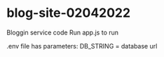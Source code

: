 # blog-site-02042022
Bloggin service code
Run app.js to run


.env file has parameters: 
DB_STRING = database url

